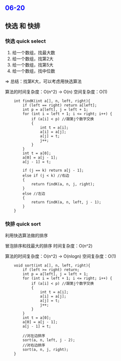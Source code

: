 <h2 style="color:blue">06-20</h2>


## 快选 和 快排

### 快选 quick select

1. 给一个数组，找最大数
2. 给一个数组，找第2大
3. 给一个数组，找第5大
4. 给一个数组，找中位数

=> 总结：找第K大，可以考虑用快选算法

算法的时间复杂度：O(n^2) -> O(n)
空间复杂度：O(1)

```
    int findK(int a[], n, left, right){
		if (left == right) return a[left];
		int p = a[left], j = left + 1;
		for (int i = left + 1; i <= right; i++) {
			if (a[i] < p) //跟第j个数字交换
			{
				int t = a[i];
				a[i] = a[j];
				a[j] = t;
				j++; 
			} 
		}
		int t = a[0];
		a[0] = a[j - 1];
		a[j - 1] = t;
		
		if (j == k) return a[j - 1];
		else if (j < k) //右边
		{
			return findK(a, n, j, right);
		}
		else //左边 
		{
			return findK(a, n, left, j - 1);
		}
	} 
```

### 快排 quick sort

利用快选算法做的排序

冒泡排序和找最大的排序 时间复杂度：O(n^2)

算法的时间复杂度：O(n^2) -> O(nlogn)
空间复杂度：O(1)

```
    void sort(int a[], n, left, right){
		if (left >= right) return;
		int p = a[left], j = left + 1;
		for (int i = left + 1; i <= right; i++) {
			if (a[i] < p) //跟第j个数字交换
			{
				int t = a[i];
				a[i] = a[j];
				a[j] = t;
				j++; 
			} 
		}
		int t = a[0];
		a[0] = a[j - 1];
		a[j - 1] = t;
		
		//对左边排序
		sort(a, n, left, j - 2);
		//对右边排序 
		sort(a, n, j, right);
	} 
```